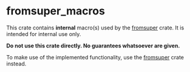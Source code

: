 # fromsuper_macros

This crate contains **internal** macro(s) used by the
[fromsuper](https://crates.io/crates/fromsuper) crate.
It is intended for internal use only.

**Do not use this crate directly. No guarantees whatsoever are given.**

To make use of the implemented functionality, use the
[fromsuper](https://crates.io/crates/fromsuper) crate instead.